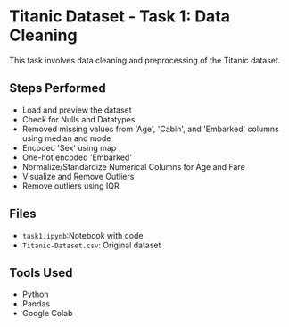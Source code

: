 # Titanic Dataset - Task 1: Data Cleaning

This task involves data cleaning and preprocessing of the Titanic dataset.

## Steps Performed
- Load and preview the dataset
- Check for Nulls and Datatypes
- Removed missing values from 'Age', 'Cabin', and 'Embarked' columns using median and mode
- Encoded 'Sex' using map
- One-hot encoded 'Embarked'
- Normalize/Standardize Numerical Columns for Age and Fare
- Visualize and Remove Outliers
-  Remove outliers using IQR

## Files
- `task1.ipynb`:Notebook with code
- `Titanic-Dataset.csv`: Original dataset

## Tools Used
- Python
- Pandas
- Google Colab
